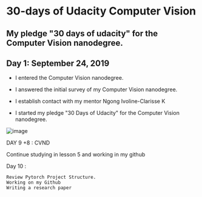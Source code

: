 
# 30-days of Udacity Computer Vision


## My pledge "30 days of udacity" for the Computer Vision nanodegree.


## Day 1: September 24, 2019


- I entered the Computer Vision nanodegree.

 - I answered the initial survey of my Computer Vision nanodegree.
 
 - I establish contact with my mentor Ngong Ivoline-Clarisse K
 
 - I started my pledge "30 Days of Udacity" for the Computer Vision nanodegree.


![image](https://user-images.githubusercontent.com/36210723/66170983-37886000-e64f-11e9-99c1-1fd91d1aa370.png)








DAY 9 +8 : CVND

Continue studying in lesson 5 and working in my github 

Day 10 :

    Review Pytorch Project Structure.
    Working on my Github
    Writing a research paper
